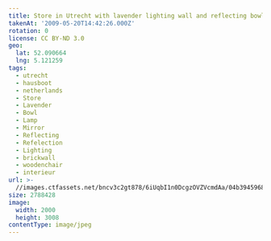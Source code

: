 ```yaml
---
title: Store in Utrecht with lavender lighting wall and reflecting bowl lamps
takenAt: '2009-05-20T14:42:26.000Z'
rotation: 0
license: CC BY-ND 3.0
geo:
  lat: 52.090664
  lng: 5.121259
tags:
  - utrecht
  - hausboot
  - netherlands
  - Store
  - Lavender
  - Bowl
  - Lamp
  - Mirror
  - Reflecting
  - Refelection
  - Lighting
  - brickwall
  - woodenchair
  - interieur
url: >-
  //images.ctfassets.net/bncv3c2gt878/6iUqbI1n0DcgzOVZVcmdAa/04b3945968f5d74db07cebbd666fc354/store-in-utrecht-with-lavender-lighting-wall-and-reflecting-bowl-lamps_4370203154_o
size: 2788428
image:
  width: 2000
  height: 3008
contentType: image/jpeg
---
```


